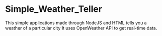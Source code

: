 # Simple_Weather_Teller
This simple applications made through NodeJS  and HTML tells you a weather of a particular city It uses OpenWeather API to get real-time data.
